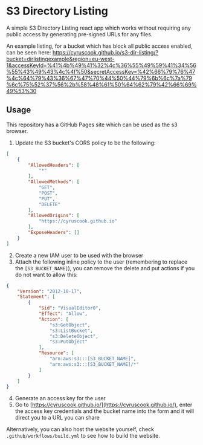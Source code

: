 # S3 Directory Listing

A simple S3 Directory Listing react app which works without requiring any public access by generating pre-signed URLs for any files.

An example listing, for a bucket which has block all public access enabled, can be seen here: https://cyruscook.github.io/s3-dir-listing/?bucket=dirlistingexample&region=eu-west-1&accessKeyId=%41%4b%49%41%32%4c%36%55%49%59%41%34%56%55%43%49%43%4c%4f%50&secretAccessKey=%42%66%79%76%47%4c%64%79%43%36%67%47%70%44%50%44%79%6b%6c%7a%79%6c%75%52%37%56%2b%58%48%61%50%64%62%79%42%66%69%49%53%30

## Usage

This repository has a GitHub Pages site which can be used as the s3 browser.

1. Update the S3 bucket's CORS policy to be the following:
```JSON
[
    {
        "AllowedHeaders": [
            "*"
        ],
        "AllowedMethods": [
            "GET",
            "POST",
            "PUT",
            "DELETE"
        ],
        "AllowedOrigins": [
            "https://cyruscook.github.io"
        ],
        "ExposeHeaders": []
    }
]
```
2. Create a new IAM user to be used with the browser
3. Attach the following inline policy to the user (remembering to replace the `[S3_BUCKET_NAME]`), you can remove the delete and put actions if you do not want to allow this:

```JSON
{
    "Version": "2012-10-17",
    "Statement": [
        {
            "Sid": "VisualEditor0",
            "Effect": "Allow",
            "Action": [
                "s3:GetObject",
                "s3:ListBucket",
                "s3:DeleteObject",
                "s3:PutObject"
            ],
            "Resource": [
                "arn:aws:s3:::[S3_BUCKET_NAME]",
                "arn:aws:s3:::[S3_BUCKET_NAME]/*"
            ]
        }
    ]
}
```

4. Generate an access key for the user
5. Go to [https://cyruscook.github.io/](https://cyruscook.github.io/), enter the access key credentials and the bucket name into the form and it will direct you to a URL you can share

Alternatively, you can also host the website yourself, check `.github/workflows/build.yml` to see how to build the website.
